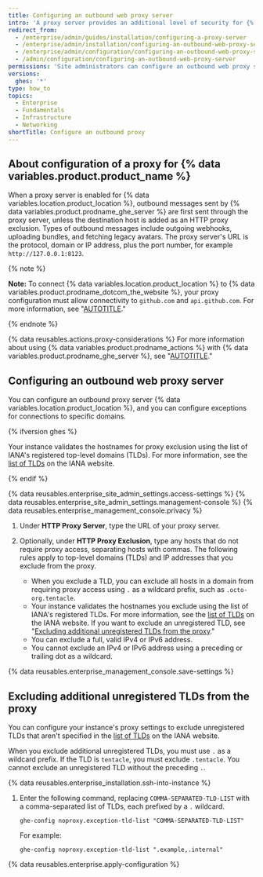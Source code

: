 ```yaml
---
title: Configuring an outbound web proxy server
intro: 'A proxy server provides an additional level of security for {% data variables.location.product_location %}.'
redirect_from:
  - /enterprise/admin/guides/installation/configuring-a-proxy-server
  - /enterprise/admin/installation/configuring-an-outbound-web-proxy-server
  - /enterprise/admin/configuration/configuring-an-outbound-web-proxy-server
  - /admin/configuration/configuring-an-outbound-web-proxy-server
permissions: 'Site administrators can configure an outbound web proxy server for a {% data variables.product.product_name %} instance.'
versions:
  ghes: '*'
type: how_to
topics:
  - Enterprise
  - Fundamentals
  - Infrastructure
  - Networking
shortTitle: Configure an outbound proxy
---
```


## About configuration of a proxy for {% data variables.product.product_name %}

When a proxy server is enabled for {% data variables.location.product_location %}, outbound messages sent by {% data variables.product.prodname_ghe_server %} are first sent through the proxy server, unless the destination host is added as an HTTP proxy exclusion. Types of outbound messages include outgoing webhooks, uploading bundles, and fetching legacy avatars. The proxy server's URL is the protocol, domain or IP address, plus the port number, for example `http://127.0.0.1:8123`.

{% note %}

**Note:**  To connect {% data variables.location.product_location %} to {% data variables.product.prodname_dotcom_the_website %}, your proxy configuration must allow connectivity to `github.com` and `api.github.com`. For more information, see "[AUTOTITLE](/admin/configuration/configuring-github-connect/managing-github-connect)."

{% endnote %}

{% data reusables.actions.proxy-considerations %} For more information about using {% data variables.product.prodname_actions %} with {% data variables.product.prodname_ghe_server %}, see "[AUTOTITLE](/admin/github-actions/getting-started-with-github-actions-for-your-enterprise/getting-started-with-github-actions-for-github-enterprise-server)."

## Configuring an outbound web proxy server

You can configure an outbound proxy server {% data variables.location.product_location %}, and you can configure exceptions for connections to specific domains.

{% ifversion ghes %}

Your instance validates the hostnames for proxy exclusion using the list of IANA's registered top-level domains (TLDs). For more information, see the [list of TLDs](https://data.iana.org/TLD/tlds-alpha-by-domain.txt) on the IANA website.

{% endif %}

{% data reusables.enterprise_site_admin_settings.access-settings %}
{% data reusables.enterprise_site_admin_settings.management-console %}
{% data reusables.enterprise_management_console.privacy %}
1. Under **HTTP Proxy Server**, type the URL of your proxy server.
1. Optionally, under **HTTP Proxy Exclusion**, type any hosts that do not require proxy access, separating hosts with commas. The following rules apply to top-level domains (TLDs) and IP addresses that you exclude from the proxy.

   - When you exclude a TLD, you can exclude all hosts in a domain from requiring proxy access using `.` as a wildcard prefix, such as `.octo-org.tentacle`.
   - Your instance validates the hostnames you exclude using the list of IANA's registered TLDs. For more information, see the [list of TLDs](https://data.iana.org/TLD/tlds-alpha-by-domain.txt) on the IANA website. If you want to exclude an unregistered TLD, see "[Excluding additional unregistered TLDs from the proxy](#excluding-additional-unregistered-tlds-from-the-proxy)."
   - You can exclude a full, valid IPv4 or IPv6 address.
   - You cannot exclude an IPv4 or IPv6 address using a preceding or trailing dot as a wildcard.

{% data reusables.enterprise_management_console.save-settings %}

## Excluding additional unregistered TLDs from the proxy

You can configure your instance's proxy settings to exclude unregistered TLDs that aren't specified in the [list of TLDs](https://data.iana.org/TLD/tlds-alpha-by-domain.txt) on the IANA website.

When you exclude additional unregistered TLDs, you must use `.` as a wildcard prefix. If the TLD is `tentacle`, you must exclude `.tentacle`. You cannot exclude an unregistered TLD without the preceding `.`.

{% data reusables.enterprise_installation.ssh-into-instance %}
1. Enter the following command, replacing `COMMA-SEPARATED-TLD-LIST` with a comma-separated list of TLDs, each prefixed by a `.` wildcard.

   ```shell
   ghe-config noproxy.exception-tld-list "COMMA-SEPARATED-TLD-LIST"
   ```

   For example:

   ```shell
   ghe-config noproxy.exception-tld-list ".example,.internal"
   ```

{% data reusables.enterprise.apply-configuration %}
